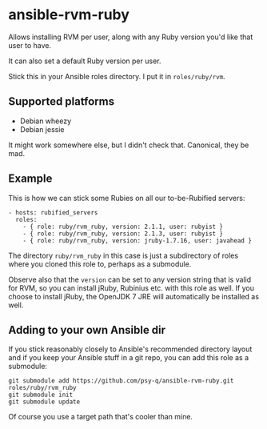 # ansible-rvm-ruby

Allows installing RVM per user, along with any Ruby version you'd like that user to have.

It can also set a default Ruby version per user.

Stick this in your Ansible roles directory. I put it in `roles/ruby/rvm`.

## Supported platforms

* Debian wheezy
* Debian jessie

It might work somewhere else, but I didn't check that. Canonical, they be mad.

## Example

This is how we can stick some Rubies on all our to-be-Rubified servers:

```
- hosts: rubified_servers
  roles:
    - { role: ruby/rvm_ruby, version: 2.1.1, user: rubyist }
    - { role: ruby/rvm_ruby, version: 2.1.3, user: rubyist }
    - { role: ruby/rvm_ruby, version: jruby-1.7.16, user: javahead }
```

The directory `ruby/rvm_ruby` in this case is just a subdirectory of roles where you cloned this role to, perhaps as a submodule.

Observe also that the `version` can be set to any version string that is valid for RVM, so you can install jRuby, Rubinius etc. with this role as well. If you choose to install jRuby, the OpenJDK 7 JRE will automatically be installed as well.

## Adding to your own Ansible dir

If you stick reasonably closely to Ansible's recommended directory layout and if you keep your Ansible stuff in a git repo, you can add this role as a submodule:

    git submodule add https://github.com/psy-q/ansible-rvm-ruby.git roles/ruby/rvm_ruby
    git submodule init
    git submodule update

Of course you use a target path that's cooler than mine.
